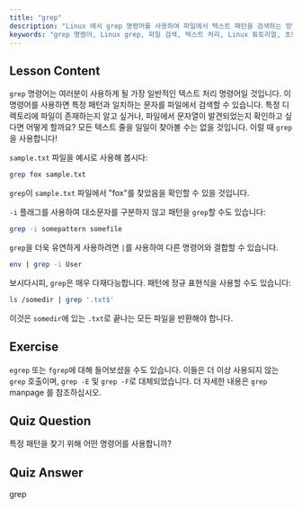 ```yaml
---
title: "grep"
description: "Linux 에서 grep 명령어를 사용하여 파일에서 텍스트 패턴을 검색하는 방법을 배웁니다. 기본 사용법, 대소문자 구분 없는 검색, 다른 명령어와의 조합을 알아보세요. Linux 여정을 시작하세요!"
keywords: "grep 명령어, Linux grep, 파일 검색, 텍스트 처리, Linux 튜토리얼, 초보자 Linux, grep 가이드"
---
```


## Lesson Content

`grep` 명령어는 여러분이 사용하게 될 가장 일반적인 텍스트 처리 명령어일 것입니다. 이 명령어를 사용하면 특정 패턴과 일치하는 문자를 파일에서 검색할 수 있습니다. 특정 디렉토리에 파일이 존재하는지 알고 싶거나, 파일에서 문자열이 발견되었는지 확인하고 싶다면 어떻게 할까요? 모든 텍스트 줄을 일일이 찾아볼 수는 없을 것입니다. 이럴 때 `grep`을 사용합니다!

`sample.txt` 파일을 예시로 사용해 봅시다:

```bash
grep fox sample.txt
```

`grep`이 `sample.txt` 파일에서 "fox"를 찾았음을 확인할 수 있을 것입니다.

`-i` 플래그를 사용하여 대소문자를 구분하지 않고 패턴을 `grep`할 수도 있습니다:

```bash
grep -i somepattern somefile
```

`grep`을 더욱 유연하게 사용하려면 `|`를 사용하여 다른 명령어와 결합할 수 있습니다.

```bash
env | grep -i User
```

보시다시피, `grep`은 매우 다재다능합니다. 패턴에 정규 표현식을 사용할 수도 있습니다:

```bash
ls /somedir | grep '.txt$'
```

이것은 `somedir`에 있는 `.txt`로 끝나는 모든 파일을 반환해야 합니다.

## Exercise

`egrep` 또는 `fgrep`에 대해 들어보셨을 수도 있습니다. 이들은 더 이상 사용되지 않는 `grep` 호출이며, `grep -E` 및 `grep -F`로 대체되었습니다. 더 자세한 내용은 `grep` manpage 를 참조하십시오.

## Quiz Question

특정 패턴을 찾기 위해 어떤 명령어를 사용합니까?

## Quiz Answer

grep
